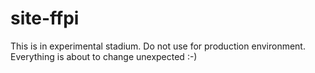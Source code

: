 # site-ffpi
This is in experimental stadium. Do not use for production environment.
Everything is about to change unexpected :-)
